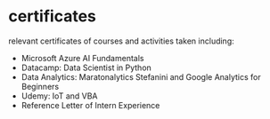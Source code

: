 # certificates
relevant certificates of courses and activities taken including:

- Microsoft Azure AI Fundamentals
- Datacamp: Data Scientist in Python
- Data Analytics: Maratonalytics Stefanini and Google Analytics for Beginners
- Udemy: IoT and VBA
- Reference Letter of Intern Experience
